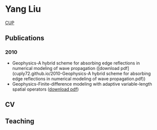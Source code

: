 # Yang Liu

[CUP](http://www.cup.edu.cn)

## Publications

### 2010
* Geophysics-A hybrid scheme for absorbing edge reflections in numerical modeling of wave propagation ([download pdf] (cuply72.github.io/2010-Geophysics-A hybrid scheme for absorbing edge reflections in numerical modeling of wave propagation.pdf))
* Geophysics-Finite-difference modeling with adaptive variable-length spatial operators ([download pdf](
        https://github.com/cuply72/SeismicExploration/raw/master/2011-Geophysics-Finite-difference%20modeling%20with%20adaptive%20variable-length%20spatial%20operators.pdf
      ))
 
## CV

## Teaching
